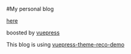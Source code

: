 #My personal blog

[here](https://kan-tachibana.netlify.com/)


boosted by [vuepress](https://vuepress.vuejs.org/)

This blog is using [vuepress-theme-reco-demo](https://vuepress-theme-reco.recoluan.com/en/)


